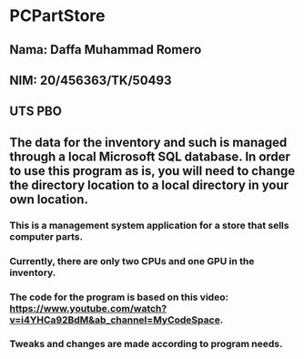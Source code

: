 # PCPartStore
## Nama: Daffa Muhammad Romero
## NIM: 20/456363/TK/50493
## UTS PBO


## The data for the inventory and such is managed through a local Microsoft SQL database. In order to use this program as is, you will need to change the directory location to a local directory in your own location.
### This is a management system application for a store that sells computer parts.
### Currently, there are only two CPUs and one GPU in the inventory. 
### The code for the program is based on this video: https://www.youtube.com/watch?v=i4YHCa92BdM&ab_channel=MyCodeSpace.
### Tweaks and changes are made according to program needs.
